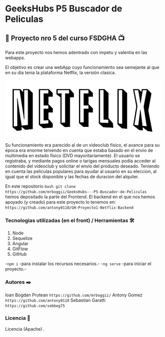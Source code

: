 # GeeksHubs P5 Buscador de Peliculas

## 🎥 Proyecto nro 5 del curso FSDGHA 📺

Para este proyecto nos hemos adentrado con impetu y valentia en las webapps.

El objetivo es crear una webApp cuyo funcionamiento sea semejante al que en su día
tenia la plataforma Netflix, la versión clasica. 

![](classicNetLogo.jpg)

Su funcionamiento era parecido al de un videoclub físico, el avance para su época era enorme
teniendo en cuenta que estaba basado en el envio de multimedia en estado físico (DVD mayoritariamente).
El usuario se registraba, y mediante pagos online o tarigas mensuales podia acceder al contenido del videoclub
y solicitar el envio del producto deseado. Teniendo en cuenta las peliculas populares para ayudar al usuario
en su eleccion, al igual que el stock disponible y las fechas de duracion del alquiler.

En este repositorio ```bash git clone https://github.com/mrboggii/GeeksHubs---P5-Buscador-de-Peliculas``` 
hemos depositado la parte del Frontend.
El backend en el que nos hemos apoyado (y creado) para este proyecto lo tenemos en:
```https://github.com/antony0110/GH-Proyecto1-Netflix-Backend```

### Tecnologias utilizadas (en el front) / Herramientas 🛠️

1. Node
2. Sequelize
3. Angular
4. GitFlow
5. GitHub

-```npm i``` -para instalar los recursos necesarios.-
-```ng serve``` -para iniciar el proyecto.-

### Autores ✒️

Ioan Bogdan Prutean  ```https://github.com/mrboggii/```
Antony Gomez ```https://github.com/antony0110```
Sebastian Garatti  ```https://github.com/sebbeg75```

### Licencia 📄
Licencia (Apache) .